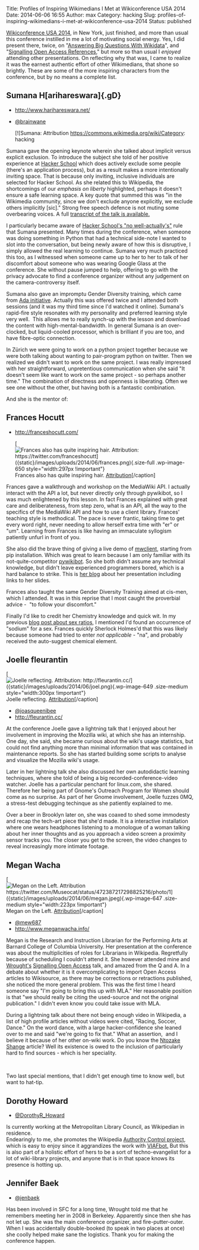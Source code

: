 Title: Profiles of Inspiring Wikimedians I Met at Wikiconference USA 2014
Date: 2014-06-06 16:55
Author: max
Category: hacking
Slug: profiles-of-inspiring-wikimedians-i-met-at-wikiconference-usa-2014
Status: published

[Wikiconference USA 2014](http://wikiconferenceusa.org/), in New York, just finished, and more than usual this conference instilled in me a lot of motivating social energy. Yes, I did present there, twice, on "[Answering Big Questions With Wikidata](http://wikiconferenceusa.org/wiki/Submissions:Answering_Big_Questions_With_Wikidata)", and "[Signalling Open Access References](http://wikiconferenceusa.org/wiki/Submissions:Signalling_Open_Access_References)," but more so than usual I *enjoyed* attending other presentations. On reflecting why that was, I came to realize it was the earnest authentic effort of other Wikimedians, that shone so brightly. These are some of the more inspiring characters from the conference, but by no means a complete list.

Sumana H[arihareswara]{.gD}
---------------------------

-   <http://www.harihareswara.net/>

-   [\@brainwane](https://twitter.com/brainwane)

    [![Sumana: Attribution https://commons.wikimedia.org/wiki/Category: hacking

Sumana gave the opening keynote wherein she talked about implicit versus explicit exclusion. To introduce the subject she told of her positive experience at [Hacker School](https://www.hackerschool.com/) which does actively exclude some people (there's an application process), but as a result makes a more intentionally inviting space. That is because only inviting, inclusive individuals are selected for Hacker School. As she related this to Wikipedia, the shortcomings of our *emphasis on liberty* highlighted, perhaps it doesn't ensure a safe learning space. A key quote that summed this was "in the Wikimedia community, since we don't exclude anyone explicitly, we exclude others implicitly \[sic\]." Strong free speech defence is not muting some overbearing voices. A full [transcript of the talk is available.](http://wikiconferenceusa.org/wiki/Sumana_Harihareswara_keynote)

I particularly became aware of [Hacker School's "no well-actually's"](https://www.hackerschool.com/manual#sub-sec-social-rules) rule that Sumana presented. Many times during the conference, when someone was doing something in Python that had a technical side-note I wanted to slot into the conversation, but being newly aware of how this is disruptive, I simply allowed the real learning to continue. Sumana very much practiced this too, as I witnessed when someone came up to her to her to talk of her discomfort about someone who was wearing Google Glass at the conference. She without pause jumped to help, offering to go with the privacy advocate to find a conference organizer without any judgement on the camera-controversy itself.

Sumana also gave an impromptu Gender Diversity training, which came from [Ada initiative](https://adainitiative.org/what-we-do/workshops-and-training/). Actually this was offered twice and I attended both sessions (and it was my third time since I'd watched it online). Sumana's rapid-fire style resonates with my personality and preferred learning style very well.  This allows me to really synch-up with the lesson and download the content with high-mental-bandwidth. In general Sumana is an over-clocked, but liquid-cooled processor, which is brilliant if you are too, and have fibre-optic connection.

In Zürich we were going to work on a python project together because we were both talking about wanting to pair-program python on twitter. Then we realized we didn't want to work on the same project. I was really impressed with her straightforward, unpretentious communication when she said "It doesn't seem like want to work on the same project - so perhaps another time." The combination of directness and openness is liberating. Often we see one without the other, but having both is a fantastic combination.

And she is the mentor of:

Frances Hocutt
--------------

-   <http://franceshocutt.com/>

    [![Frances also has quite inspiring hair. Attribution: https://twitter.com/franceshocutt]({static}/images/uploads/2014/06/frances.png){.size-full .wp-image-650 style="width:297px !important"}]({static}/images/uploads/2014/06/frances.png) Frances also has quite inspiring hair. [Attribution](https://twitter.com/franceshocutt)\[/caption\]

Frances gave a walkthrough and workshop on the MediaWiki API. I actually interact with the API a lot, but never directly only through pywikibot, so I was much enlightened by this lesson. In fact Frances explained with great care and deliberateness, from step zero, what is an API, all the way to the specifics of the MediaWiki API and how to use a client library. Frances' teaching style is methodical. The pace is never frantic, taking time to get every word right, never needing to allow herself extra time with "er" or "um". Learning from Frances is like having an immaculate syllogism patiently unfurl in front of you.

She also did the brave thing of giving a live demo of [mwclient](https://pypi.python.org/pypi/mwclient/0.6.5), starting from pip installation. Which was great to learn because I am only familiar with its not-quite-competitor [pywikibot](https://www.mediawiki.org/wiki/Manual:Pywikibot). So she both didn't assume any technical knowledge, but didn't leave experienced programmers bored, which is a hard balance to strike. This is [her blog](http://franceshocutt.com/2014/06/02/wikiconference-usa-2014-rundown/) about her presentation including links to her slides.

Frances also taught the same Gender Diversity Training aimed at cis-men, which I attended. It was in this reprise that I most caught the proverbial advice -  "to follow your discomfort."

Finally I'd like to credit her Chemistry knowledge and quick wit. In my previous [blog post about sex ratios](http://notconfusing.com/sex-ratios-in-wikidata-part-iii/ "Sex Ratios in Wikidata Part III"), I mentioned I'd found an occurrence of "sodium" for a sex. Frances quickly Sherlock Holmes'd that this was likely because someone had tried to enter *not applicable* - "na", and probably received the auto-suggest chemical element.

Joelle fleurantin
-----------------

[![Joelle reflecting. Attribution: http://fleurantin.cc/]({static}/images/uploads/2014/06/joel.png){.wp-image-649 .size-medium style="width:300px !important"}]({static}/images/uploads/2014/06/joel.png) Joelle reflecting. [Attribution](%20http://fleurantin.cc/)\[/caption\]

-   [\@joasqueenibee](https://twitter.com/joasqueeniebee)
-   <http://fleurantin.cc/>

At the conference Joelle gave a lightning talk that I enjoyed about her involvement in improving the Mozilla wiki, at which she has an internship. One day, she said, she became curious about the wiki's usage statistics, but could not find anything more than minimal information that was contained in maintenance reports. So she has started building some scripts to analyse and visualize the Mozilla wiki's usage.

Later in her lightning talk she also discussed her own autodidactic learning techniques, where she told of being a big recorded-conference-video watcher. Joelle has a particular penchant for linux.com, she shared. Therefore her being part of Gnome's Outreach Program for Women should come as no surprise. As part of her Gnome involvement, Joelle fuzzes 0MQ, a stress-test debugging techinque as she patiently explained to me.

Over a beer in Brooklyn later on, she was coaxed to shed some immodesty and recap the tech-art piece that she'd made. It is a interactive installation where one wears headphones listening to a monologue of a woman talking about her inner thoughts and as you approach a video screen a proximity sensor tracks you. The closer you get to the screen, the video changes to reveal increasingly more intimate footage.

Megan Wacha
-----------

[![Megan on the Left. Attribution https://twitter.com/Museocat/status/472387217298825216/photo/1]({static}/images/uploads/2014/06/megan.jpeg){.wp-image-647 .size-medium style="width:223px !important"}]({static}/images/uploads/2014/06/megan.jpeg) Megan on the Left. [Attribution](https://twitter.com/Museocat/status/472387217298825216/photo/1)\[/caption\]

-   [\@mew687](https://twitter.com/mew687)
-   <http://www.meganwacha.info/>

Megan is the Research and Instruction Librarian for the Performing Arts at Barnard College of Columbia University. Her presentation at the conference was about the multiplicities of roles for Librarians in Wikipedia. Regretfully because of scheduling I couldn't attend it. She however attended mine and [Wrought's](https://twitter.com/wrought) [Signalling Open Access](http://wikiconferenceusa.org/wiki/Submissions:Signalling_Open_Access_References) talk, and amazed from the Q and A. In a debate about whether it is it overcomplicating to import Open Access articles to Wikisource, as there may be corrections or retractions published, she noticed the more general problem. This was the first time I heard someone say "I'm going to bring this up with MLA." Her reasonable position is that "we should really be citing the used-source and not the original publication." I didn't even know you could take issue with MLA.

During a lightning talk about there not being enough video in Wikipedia, a list of high profile articles without videos were cited, "Racing, Soccer, Dance." On the word dance, with a large hacker-confidence she leaned over to me and said "we're going to fix that." What an assertion,  and I believe it because of her other on-wiki work. Do you know the [Ntozake Shange](https://en.wikipedia.org/wiki/Ntozake_Shange) article? Well its existence is owed to the inclusion of particularly hard to find sources - which is her speciality.

 

Two last special mentions, that I didn't get enough time to know well, but want to hat-tip.

Dorothy Howard
--------------

-   [\@DorothyR\_Howard](https://twitter.com/DorothyR_Howard)

Is currently working at the Metropolitan Library Council, as Wikipedian in residence.  
Endearingly to me, she promotes the Wikipedia [Authority Control project](https://en.wikipedia.org/wiki/Wikipedia:Authority_control), which is easy to enjoy since it aggrandizes the work with [VIAFbot.](http://hangingtogether.org/?p=2306) But this is also part of a holistic effort of hers to be a sort of techno-evangelist for a lot of wiki-library projects, and anyone that is in that space knows its presence is hotting up.

Jennifer Baek
-------------

-   [\@jenbaek](https://twitter.com/jenbaek)

Has been involved in SFC for a long time, Wrought told me that he remembers meeting her in 2008 in Berkeley. Apparently since then she has not let up. She was the main conference organizer, and fire-putter-outer. When I was accidentally double-booked (to speak in two places at once) she coolly helped make sane the logistics. Thank you for making the conference happen.
